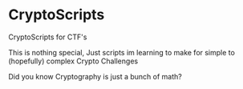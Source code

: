 # CryptoScripts
CryptoScripts for CTF's

This is nothing special, Just scripts im learning to make for simple to (hopefully) complex Crypto Challenges

Did you know Cryptography is just a bunch of math?

